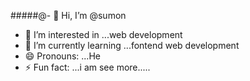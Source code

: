 #####@- 👋 Hi, I’m @sumon
- 👀 I’m interested in ...web development
- 🌱 I’m currently learning ...fontend web development
- 😄 Pronouns: ...He
- ⚡ Fun fact: ...i am   see more.....  

<!---
sumon107/sumon107 is a ✨ special ✨ repository because its `README.md` (this file) appears on your GitHub profile.
You can click the Preview link to take a look at your changes.
--->
